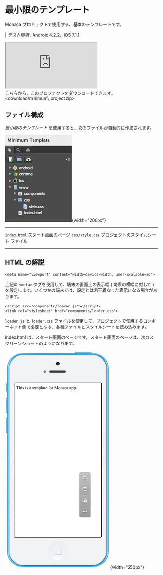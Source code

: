 最小限のテンプレート
====================

Monaca プロジェクトで使用する、基本のテンプレートです。

| *テスト環境 :* Android 4.2.2、iOS 7.1.1

<div class="iframe-samples">
  <iframe src="https://monaca.github.io/project-templates/1-minimum/www/index.html" style="max-width: 150%;"></iframe>
</div>
こちらから、このプロジェクトをダウンロードできます。 &lt;download/minimum\_project.zip&gt;

ファイル構成
------------

*最小限のテンプレート*
を使用すると、次のファイルが自動的に作成されます。

![image](images/minimum_project/minimum_1.png){width="200px"}

  ----------------- ---------------------------------------
  `index.html`      スタート画面のページ
  `css/style.css`   プロジェクトのスタイルシート ファイル
  ----------------- ---------------------------------------

HTML の解説
-----------

``` {.sourceCode .html}
<meta name="viewport" content="width=device-width, user-scalable=no">
```

上記の `<meta>` タグを使用して、端末の画面上の表示幅 (
実際の横幅に対して )
を設定します。いくつかの端末では、設定とは若干異なった表示になる場合があります。

``` {.sourceCode .html}
<script src="components/loader.js"></script>
<link rel="stylesheet" href="components/loader.css">
```

`loader.js` と `loader.css`
ファイルを使用して、プロジェクトで使用するコンポーネント側で必要となる、各種ファイルとスタイルシートを読み込みます。

index.html
は、スタート画面のページです。スタート画面のページは、次のスクリーンショットのようになります。

![](images/minimum_project/minimum_2.png){width="250px"}

